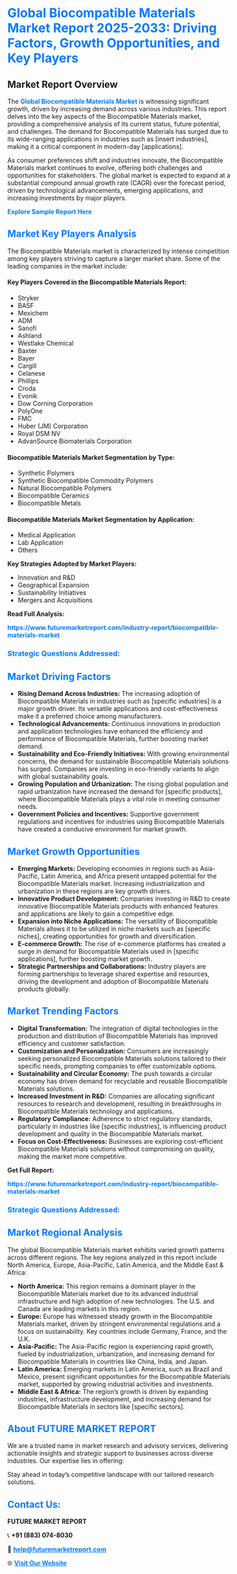 <h1 style="color: #007BFF;">Global Biocompatible Materials Market Report 2025-2033: Driving Factors, Growth Opportunities, and Key Players</h1>

<section id="overview">
<h2>Market Report Overview</h2>
<p>The <a href="https://www.futuremarketreport.com/industry-report/biocompatible-materials-market" style="color: #007BFF; text-decoration: none;"><strong>Global Biocompatible Materials Market</strong></a> is witnessing significant growth, driven by increasing demand across various industries. This report delves into the key aspects of the Biocompatible Materials market, providing a comprehensive analysis of its current status, future potential, and challenges. The demand for Biocompatible Materials has surged due to its wide-ranging applications in industries such as [insert industries], making it a critical component in modern-day [applications].</p>
<p>As consumer preferences shift and industries innovate, the Biocompatible Materials market continues to evolve, offering both challenges and opportunities for stakeholders. The global market is expected to expand at a substantial compound annual growth rate (CAGR) over the forecast period, driven by technological advancements, emerging applications, and increasing investments by major players.</p>
</section>

<section id="overview">
<p><a href="https://www.futuremarketreport.com/request-sample/reportId=59379" style="color: #007BFF; text-decoration: none;"><strong>Explore Sample Report Here</strong></a></p>
</section>

<section id="key-players">
<h2 style="color: #007BFF;">Market Key Players Analysis</h2>
<p>The Biocompatible Materials market is characterized by intense competition among key players striving to capture a larger market share. Some of the leading companies in the market include:</p>
<h4>Key Players Covered in the Biocompatible Materials Report:</h4>
<ul><li>Stryker</li><li>BASF</li><li>Mexichem</li><li>ADM</li><li>Sanofi</li><li>Ashland</li><li>Westlake Chemical</li><li>Baxter</li><li>Bayer</li><li>Cargill</li><li>Celanese</li><li>Phillips</li><li>Croda</li><li>Evonik</li><li>Dow Corning Corporation</li><li>PolyOne</li><li>FMC</li><li>Huber (JM) Corporation</li><li>Royal DSM NV</li><li>AdvanSource Biomaterials Corporation</li></ul>
<h4>Biocompatible Materials Market Segmentation by Type:</h4>
<ul><li>Synthetic Polymers</li><li>Synthetic Biocompatible Commodity Polymers</li><li>Natural Biocompatible Polymers</li><li>Biocompatible Ceramics</li><li>Biocompatible Metals</li></ul>

<h4>Biocompatible Materials Market Segmentation by Application:</h4>
<ul><li>Medical Application</li><li>Lab Application</li><li>Others</li></ul>
<p><strong>Key Strategies Adopted by Market Players:</strong></p>
<ul>
<li>Innovation and R&D</li>
<li>Geographical Expansion</li>
<li>Sustainability Initiatives</li>
<li>Mergers and Acquisitions</li>
</ul>
</section>

<section>
<p><strong>Read Full Analysis: </strong></p><a href="https://www.futuremarketreport.com/industry-report/biocompatible-materials-market" style="color: #007BFF; text-decoration: none;"><strong>https://www.futuremarketreport.com/industry-report/biocompatible-materials-market</strong></a>
<h3 style="color: #007BFF;">Strategic Questions Addressed:</h3>
</section>

<section id="driving-factors">
<h2 style="color: #007BFF;">Market Driving Factors</h2>
<ul>
<li><strong>Rising Demand Across Industries:</strong> The increasing adoption of Biocompatible Materials in industries such as [specific industries] is a major growth driver. Its versatile applications and cost-effectiveness make it a preferred choice among manufacturers.</li>
<li><strong>Technological Advancements:</strong> Continuous innovations in production and application technologies have enhanced the efficiency and performance of Biocompatible Materials, further boosting market demand.</li>
<li><strong>Sustainability and Eco-Friendly Initiatives:</strong> With growing environmental concerns, the demand for sustainable Biocompatible Materials solutions has surged. Companies are investing in eco-friendly variants to align with global sustainability goals.</li>
<li><strong>Growing Population and Urbanization:</strong> The rising global population and rapid urbanization have increased the demand for [specific products], where Biocompatible Materials plays a vital role in meeting consumer needs.</li>
<li><strong>Government Policies and Incentives:</strong> Supportive government regulations and incentives for industries using Biocompatible Materials have created a conducive environment for market growth.</li>
</ul>
</section>

<section id="growth-opportunities">
<h2 style="color: #007BFF;">Market Growth Opportunities</h2>
<ul>
<li><strong>Emerging Markets:</strong> Developing economies in regions such as Asia-Pacific, Latin America, and Africa present untapped potential for the Biocompatible Materials market. Increasing industrialization and urbanization in these regions are key growth drivers.</li>
<li><strong>Innovative Product Development:</strong> Companies investing in R&D to create innovative Biocompatible Materials products with enhanced features and applications are likely to gain a competitive edge.</li>
<li><strong>Expansion into Niche Applications:</strong> The versatility of Biocompatible Materials allows it to be utilized in niche markets such as [specific niches], creating opportunities for growth and diversification.</li>
<li><strong>E-commerce Growth:</strong> The rise of e-commerce platforms has created a surge in demand for Biocompatible Materials used in [specific applications], further boosting market growth.</li>
<li><strong>Strategic Partnerships and Collaborations:</strong> Industry players are forming partnerships to leverage shared expertise and resources, driving the development and adoption of Biocompatible Materials products globally.</li>
</ul>
</section>

<section id="trending-factors">
<h2 style="color: #007BFF;">Market Trending Factors</h2>
<ul>
<li><strong>Digital Transformation:</strong> The integration of digital technologies in the production and distribution of Biocompatible Materials has improved efficiency and customer satisfaction.</li>
<li><strong>Customization and Personalization:</strong> Consumers are increasingly seeking personalized Biocompatible Materials solutions tailored to their specific needs, prompting companies to offer customizable options.</li>
<li><strong>Sustainability and Circular Economy:</strong> The push towards a circular economy has driven demand for recyclable and reusable Biocompatible Materials solutions.</li>
<li><strong>Increased Investment in R&D:</strong> Companies are allocating significant resources to research and development, resulting in breakthroughs in Biocompatible Materials technology and applications.</li>
<li><strong>Regulatory Compliance:</strong> Adherence to strict regulatory standards, particularly in industries like [specific industries], is influencing product development and quality in the Biocompatible Materials market.</li>
<li><strong>Focus on Cost-Effectiveness:</strong> Businesses are exploring cost-efficient Biocompatible Materials solutions without compromising on quality, making the market more competitive.</li>
</ul>
</section>

<section>
<p><strong>Get Full Report: </strong></p><a href="https://www.futuremarketreport.com/industry-report/biocompatible-materials-market" style="color: #007BFF; text-decoration: none;"><strong>https://www.futuremarketreport.com/industry-report/biocompatible-materials-market</strong></a>
<h3 style="color: #007BFF;">Strategic Questions Addressed:</h3>
</section>


<section id="regional-analysis">
<h2 style="color: #007BFF;">Market Regional Analysis</h2>
<p>The global Biocompatible Materials market exhibits varied growth patterns across different regions. The key regions analyzed in this report include North America, Europe, Asia-Pacific, Latin America, and the Middle East & Africa:</p>
<ul>
<li><strong>North America:</strong> This region remains a dominant player in the Biocompatible Materials market due to its advanced industrial infrastructure and high adoption of new technologies. The U.S. and Canada are leading markets in this region.</li>
<li><strong>Europe:</strong> Europe has witnessed steady growth in the Biocompatible Materials market, driven by stringent environmental regulations and a focus on sustainability. Key countries include Germany, France, and the U.K.</li>
<li><strong>Asia-Pacific:</strong> The Asia-Pacific region is experiencing rapid growth, fueled by industrialization, urbanization, and increasing demand for Biocompatible Materials in countries like China, India, and Japan.</li>
<li><strong>Latin America:</strong> Emerging markets in Latin America, such as Brazil and Mexico, present significant opportunities for the Biocompatible Materials market, supported by growing industrial activities and investments.</li>
<li><strong>Middle East & Africa:</strong> The region’s growth is driven by expanding industries, infrastructure development, and increasing demand for Biocompatible Materials in sectors like [specific sectors].</li>
</ul>
</section>

<footer>
<h2 style="color: #007BFF;">About FUTURE MARKET REPORT</h2>
<p>We are a trusted name in market research and advisory services, delivering actionable insights and strategic support to businesses across diverse industries. Our expertise lies in offering:</p>

<p>Stay ahead in today’s competitive landscape with our tailored research solutions.</p>

<h2 style="color: #007BFF;">Contact Us:</h2>
<p><strong>FUTURE MARKET REPORT</strong></p>
<p>📞 <strong>+91 (883) 074-8030</strong></p>
<p>📧 <strong><a href="mailto:help@futuremarketreport.com" style="color: #007BFF;">help@futuremarketreport.com</a></strong></p>
<p>🌐 <strong><a href="https://www.futuremarketreport.com/" style="color: #007BFF;">Visit Our Website</a></strong></p>
</footer>
